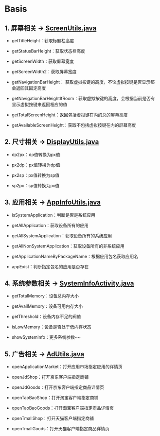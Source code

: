 # Basis


## 1. 屏幕相关 -> [ScreenUtils.java](\library\src\main\java\leavesc\hello\basis\utils\ScreenUtils.java)
 
  - getTitleHeight：获取标题栏高度
  
  - getStatusBarHeight：获取状态栏高度
    
  - getScreenWidth：获取屏幕宽度
  
  - getScreenWidth2：获取屏幕宽度
  
  - getNavigationBarHeight： 获取虚拟按键的高度，不论虚拟按键是否显示都会返回其固定高度
  
  - getNavigationBarHeightIfRoom：获取虚拟按键的高度，会根据当前是否有显示虚拟按键来返回相应的值
  
  - getTotalScreenHeight：返回包括虚拟键在内的总的屏幕高度
  
  - getAvailableScreenHeight：获取不包括虚拟按键在内的屏幕高度
  
## 2. 尺寸相关 ->  [DisplayUtils.java](\library\src\main\java\leavesc\hello\basis\utils\DisplayUtils.java)

  - dp2px：dp值转换为px值
  
  - px2dp：px值转换为dp值
    
  - px2sp：px值转换为sp值
  
  - sp2px：sp值转换为px值


## 3. 应用相关 -> [AppInfoUtils.java](\library\src\main\java\leavesc\hello\basis\utils\AppInfoUtils.java)
 
  - isSystemApplication：判断是否是系统应用
  
  - getAllApplication：获取设备所有的应用
    
  - getAllSystemApplication：获取设备所有的系统应用
  
  - getAllNonSystemApplication：获取设备所有的非系统应用

  - getApplicationNameByPackageName：根据应用包名获取应用名

  - appExist：判断指定包名的应用是否存在


## 4. 系统参数相关 -> [SystemInfoActivity.java](\app\src\main\java\leavesc\hello\basisdemo\SystemInfoActivity.java)

  - getTotalMemory：设备总内存大小
  
  - getAvailMemory：设备可用内存大小
    
  - getThreshold：设备内存不足的阀值
  
  - isLowMemory：设备是否处于低内存状态
  
  - showSystemInfo：更多系统参数~~


## 5. 广告相关 -> [AdUtils.java](\library\src\main\java\leavesc\hello\basis\utils\AdUtils.java)

  - openApplicationMarket：打开应用市场指定应用的详情页

  - openJdShop：打开京东客户端指定商铺

  - openJdGoods：打开京东客户端指定商品详情页

  - openTaoBaoShop：打开淘宝客户端指定商铺

  - openTaoBaoGoods：打开淘宝客户端指定商品详情页

  - openTmallShop：打开天猫客户端指定商铺
  
  - openTmallGoods：打开天猫客户端指定商品详情页